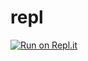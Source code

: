 # repl
[![Run on Repl.it](https://repl.it/badge/github/ximenaguzis/repl)](https://repl.it/github/ximenaguzis/repl)